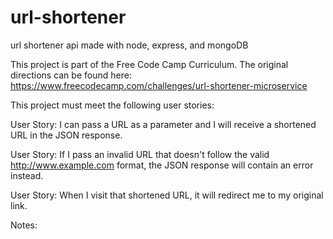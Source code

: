 # url-shortener
url shortener api made with node, express, and mongoDB

This project is part of the Free Code Camp Curriculum. The original directions can be found here: https://www.freecodecamp.com/challenges/url-shortener-microservice

This project must meet the following user stories:

User Story: I can pass a URL as a parameter and I will receive a shortened URL in the JSON response.

User Story: If I pass an invalid URL that doesn't follow the valid http://www.example.com format, the JSON response will contain an error instead.

User Story: When I visit that shortened URL, it will redirect me to my original link.

Notes:

